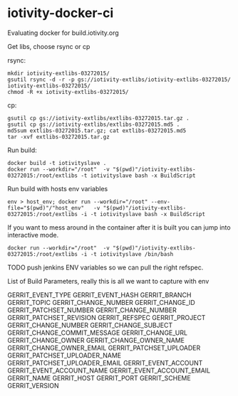 # iotivity-docker-ci

Evaluating docker for build.iotivity.org

Get libs, choose rsync or cp

rsync:
```
mkdir iotivity-extlibs-03272015/
gsutil rsync -d -r -p gs://iotivity-extlibs/iotivity-extlibs-03272015/ iotivity-extlibs-03272015/
chmod -R +x iotivity-extlibs-03272015/
```

cp:
```
gsutil cp gs://iotivity-extlibs/extlibs-03272015.tar.gz .
gsutil cp gs://iotivity-extlibs/extlibs-03272015.md5 .
md5sum extlibs-03272015.tar.gz; cat extlibs-03272015.md5
tar -xvf extlibs-03272015.tar.gz
```

Run build:
```
docker build -t iotivityslave .
docker run --workdir="/root"  -v "$(pwd)"/iotivity-extlibs-03272015:/root/extlibs -t iotivityslave bash -x BuildScript
```
Run build with hosts env variables
```
env > host_env; docker run --workdir="/root" --env-file="$(pwd)"/"host_env"   -v "$(pwd)"/iotivity-extlibs-03272015:/root/extlibs -i -t iotivityslave bash -x BuildScript
```


If you want to mess around in the container after it is built you can jump into interactive mode.
```
docker run --workdir="/root"  -v "$(pwd)"/iotivity-extlibs-03272015:/root/extlibs -i -t iotivityslave /bin/bash
```

TODO push jenkins ENV variables so we can pull the right refspec.

List of Build Parameters, really this is all we want to capture with env

GERRIT_EVENT_TYPE
GERRIT_EVENT_HASH
GERRIT_BRANCH
GERRIT_TOPIC
GERRIT_CHANGE_NUMBER
GERRIT_CHANGE_ID
GERRIT_PATCHSET_NUMBER
GERRIT_CHANGE_NUMBER
GERRIT_PATCHSET_REVISION
GERRIT_REFSPEC
GERRIT_PROJECT
GERRIT_CHANGE_NUMBER
GERRIT_CHANGE_SUBJECT
GERRIT_CHANGE_COMMIT_MESSAGE
GERRIT_CHANGE_URL
GERRIT_CHANGE_OWNER
GERRIT_CHANGE_OWNER_NAME
GERRIT_CHANGE_OWNER_EMAIL
GERRIT_PATCHSET_UPLOADER
GERRIT_PATCHSET_UPLOADER_NAME
GERRIT_PATCHSET_UPLOADER_EMAIL
GERRIT_EVENT_ACCOUNT
GERRIT_EVENT_ACCOUNT_NAME
GERRIT_EVENT_ACCOUNT_EMAIL
GERRIT_NAME
GERRIT_HOST
GERRIT_PORT
GERRIT_SCHEME
GERRIT_VERSION
